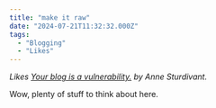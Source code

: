 ```yaml
---
title: "make it raw"
date: "2024-07-21T11:32:32.000Z"
tags: 
  - "Blogging"
  - "Likes"
---
```


_Likes [Your blog is a vulnerability.](https://weblog.anniegreens.lol/2024/07/your-blog-is-a-vulnerability) by Anne Sturdivant._

Wow, plenty of stuff to think about here.
